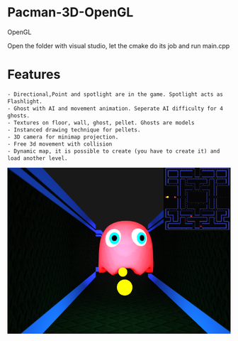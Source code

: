 # Pacman-3D-OpenGL
OpenGL

Open the folder with visual studio, let the cmake do its job and run main.cpp

# Features
    - Directional,Point and spotlight are in the game. Spotlight acts as Flashlight.
    - Ghost with AI and movement animation. Seperate AI difficulty for 4 ghosts.
    - Textures on floor, wall, ghost, pellet. Ghosts are models
    - Instanced drawing technique for pellets.
    - 3D camera for minimap projection.
    - Free 3d movement with collision
    - Dynamic map, it is possible to create (you have to create it) and load another level.

![Alt text](pacman3D.PNG?raw=true "Title")
